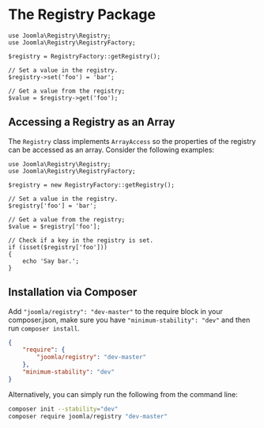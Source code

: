 # The Registry Package

```
use Joomla\Registry\Registry;
use Joomla\Registry\RegistryFactory;

$registry = RegistryFactory::getRegistry();

// Set a value in the registry.
$registry->set('foo') = 'bar';

// Get a value from the registry;
$value = $registry->get('foo');

```

## Accessing a Registry as an Array

The `Registry` class implements `ArrayAccess` so the properties of the registry can be accessed as an array. Consider the following examples:

```
use Joomla\Registry\Registry;
use Joomla\Registry\RegistryFactory;

$registry = new RegistryFactory::getRegistry();

// Set a value in the registry.
$registry['foo'] = 'bar';

// Get a value from the registry;
$value = $registry['foo'];

// Check if a key in the registry is set.
if (isset($registry['foo']))
{
	echo 'Say bar.';
}
```

## Installation via Composer

Add `"joomla/registry": "dev-master"` to the require block in your composer.json, make sure you have `"minimum-stability": "dev"` and then run `composer install`.

```json
{
	"require": {
		"joomla/registry": "dev-master"
	},
	"minimum-stability": "dev"
}
```

Alternatively, you can simply run the following from the command line:

```sh
composer init --stability="dev"
composer require joomla/registry "dev-master"
```
